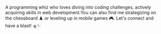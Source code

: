 A programming whiz who loves diving into coding challenges, actively acquiring skills in web development.You can also find me strategizing on the chessboard ♟️ or leveling up in mobile games 🎮. Let's connect and have a blast! 🛸✨
<!---
kashafss14/kashafss14 is a ✨ special ✨ repository because its `README.md` (this file) appears on your GitHub profile.
You can click the Preview link to take a look at your changes.
--->
